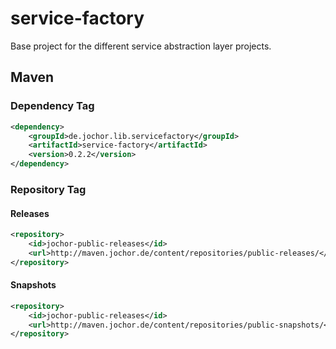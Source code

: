 # service-factory
Base project for the different service abstraction layer projects.

## Maven

### Dependency Tag

```xml
<dependency>
    <groupId>de.jochor.lib.servicefactory</groupId>
    <artifactId>service-factory</artifactId>
    <version>0.2.2</version>
</dependency>
```

### Repository Tag

#### Releases

```xml
<repository>
	<id>jochor-public-releases</id>
	<url>http://maven.jochor.de/content/repositories/public-releases/</url>
</repository>
```

#### Snapshots

```xml
<repository>
	<id>jochor-public-releases</id>
	<url>http://maven.jochor.de/content/repositories/public-snapshots/</url>
</repository>
```
